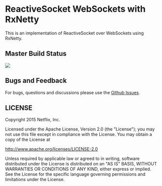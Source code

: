 # ReactiveSocket WebSockets with RxNetty

This is an implementation of ReactiveSocket over WebSockets using RxNetty.

## Master Build Status

<a href='https://travis-ci.org/ReactiveSocket/reactivesocket-websocket-rxnetty/builds'><img src='https://travis-ci.org/ReactiveSocket/reactivesocket-websocket-rxnetty.svg?branch=master'></a>

## Bugs and Feedback

For bugs, questions and discussions please use the [Github Issues](https://github.com/ReactiveSocket/reactivesocket-websocket-rxnetty/issues).

 
## LICENSE

Copyright 2015 Netflix, Inc.

Licensed under the Apache License, Version 2.0 (the "License");
you may not use this file except in compliance with the License.
You may obtain a copy of the License at

<http://www.apache.org/licenses/LICENSE-2.0>

Unless required by applicable law or agreed to in writing, software
distributed under the License is distributed on an "AS IS" BASIS,
WITHOUT WARRANTIES OR CONDITIONS OF ANY KIND, either express or implied.
See the License for the specific language governing permissions and
limitations under the License.
